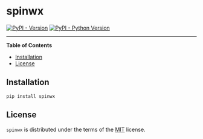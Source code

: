 # spinwx

[![PyPI - Version](https://img.shields.io/pypi/v/spinwx.svg)](https://pypi.org/project/spinwx)
[![PyPI - Python Version](https://img.shields.io/pypi/pyversions/spinwx.svg)](https://pypi.org/project/spinwx)

-----

**Table of Contents**

- [Installation](#installation)
- [License](#license)

## Installation

```console
pip install spinwx
```

## License

`spinwx` is distributed under the terms of the [MIT](https://spdx.org/licenses/MIT.html) license.
